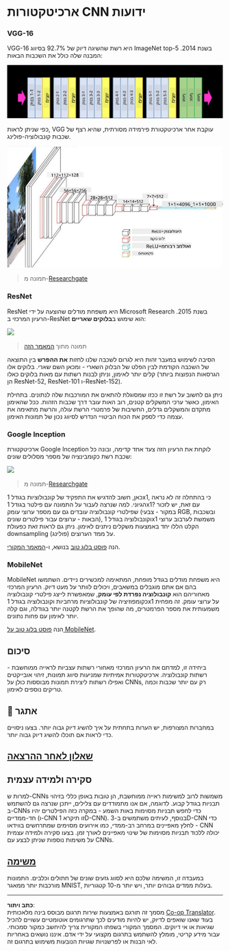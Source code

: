 <!--
CO_OP_TRANSLATOR_METADATA:
{
  "original_hash": "2f7b97b375358cb51a1e098df306bf73",
  "translation_date": "2025-08-28T19:25:30+00:00",
  "source_file": "lessons/4-ComputerVision/07-ConvNets/CNN_Architectures.md",
  "language_code": "he"
}
-->
# ארכיטקטורות CNN ידועות

### VGG-16

VGG-16 היא רשת שהשיגה דיוק של 92.7% בסיווג ImageNet top-5 בשנת 2014. המבנה שלה כולל את השכבות הבאות:

![שכבות ImageNet](../../../../../translated_images/vgg-16-arch1.d901a5583b3a51baeaab3e768567d921e5d54befa46e1e642616c5458c934028.he.jpg)

כפי שניתן לראות, VGG עוקבת אחר ארכיטקטורת פירמידה מסורתית, שהיא רצף של שכבות קונבולוציה-פולינג.

![פירמידת ImageNet](../../../../../translated_images/vgg-16-arch.64ff2137f50dd49fdaa786e3f3a975b3f22615efd13efb19c5d22f12e01451a1.he.jpg)

> תמונה מ-[Researchgate](https://www.researchgate.net/figure/Vgg16-model-structure-To-get-the-VGG-NIN-model-we-replace-the-2-nd-4-th-6-th-7-th_fig2_335194493)

### ResNet

ResNet היא משפחת מודלים שהוצעה על ידי Microsoft Research בשנת 2015. הרעיון המרכזי ב-ResNet הוא שימוש ב**בלוקים שאריים**:

<img src="images/resnet-block.png" width="300"/>

> תמונה מתוך [המאמר הזה](https://arxiv.org/pdf/1512.03385.pdf)

הסיבה לשימוש במעבר זהות היא לגרום לשכבה שלנו לחזות **את ההפרש** בין התוצאה של השכבה הקודמת לבין הפלט של הבלוק השארי - ומכאן השם *שארי*. בלוקים אלו קלים יותר לאימון, וניתן לבנות רשתות עם מאות בלוקים כאלו (הגרסאות הנפוצות ביותר הן ResNet-52, ResNet-101 ו-ResNet-152).

ניתן גם לחשוב על רשת זו ככזו שמסוגלת להתאים את המורכבות שלה לנתונים. בתחילת האימון, כאשר ערכי המשקלים קטנים, רוב האות עובר דרך שכבות הזהות. ככל שהאימון מתקדם והמשקלים גדלים, החשיבות של פרמטרי הרשת עולה, והרשת מתאימה את עצמה כדי לספק את הכוח הביטויי הנדרש לסיווג נכון של תמונות האימון.

### Google Inception

ארכיטקטורת Google Inception לוקחת את הרעיון הזה צעד אחד קדימה, ובונה כל שכבת רשת כקומבינציה של מספר מסלולים שונים:

<img src="images/inception.png" width="400"/>

> תמונה מ-[Researchgate](https://www.researchgate.net/figure/Inception-module-with-dimension-reductions-left-and-schema-for-Inception-ResNet-v1_fig2_355547454)

כאן, חשוב להדגיש את התפקיד של קונבולוציות בגודל 1x1, כי בהתחלה זה לא נראה הגיוני. למה שנרצה לעבור על התמונה עם פילטר בגודל 1x1? עם זאת, יש לזכור שפילטרי קונבולוציה עובדים גם עם מספר ערוצי עומק (במקור - צבעי RGB, ובשכבות הבאות - ערוצים עבור פילטרים שונים), וקונבולוציה בגודל 1x1 משמשת לערבוב ערוצי הקלט הללו יחד באמצעות משקלים ניתנים לאימון. ניתן גם לראות זאת כפעולת downsampling (פולינג) על ממד הערוצים.

הנה [פוסט בלוג טוב](https://medium.com/analytics-vidhya/talented-mr-1x1-comprehensive-look-at-1x1-convolution-in-deep-learning-f6b355825578) בנושא, ו-[המאמר המקורי](https://arxiv.org/pdf/1312.4400.pdf).

### MobileNet

MobileNet היא משפחת מודלים בגודל מופחת, המתאימה למכשירים ניידים. השתמשו בהם אם אתם מוגבלים במשאבים, ויכולים לוותר על מעט דיוק. הרעיון המרכזי מאחוריהם הוא **קונבולוציה נפרדת לפי עומק**, שמאפשרת לייצג פילטרי קונבולוציה כקומפוזיציה של קונבולוציות מרחביות וקונבולוציה בגודל 1x1 על ערוצי עומק. זה מפחית משמעותית את מספר הפרמטרים, מה שהופך את הרשת לקטנה יותר בגודלה, וגם קלה יותר לאימון עם פחות נתונים.

הנה [פוסט בלוג טוב על MobileNet](https://medium.com/analytics-vidhya/image-classification-with-mobilenet-cc6fbb2cd470).

## סיכום

ביחידה זו, למדתם את הרעיון המרכזי מאחורי רשתות עצביות לראייה ממוחשבת - רשתות קונבולוציה. ארכיטקטורות אמיתיות שמניעות סיווג תמונות, זיהוי אובייקטים ואפילו רשתות ליצירת תמונות מבוססות כולן על CNNs, רק עם יותר שכבות וכמה טריקים נוספים לאימון.

## 🚀 אתגר

במחברות המצורפות, יש הערות בתחתית על איך להשיג דיוק גבוה יותר. בצעו ניסויים כדי לראות אם תוכלו להשיג דיוק גבוה יותר.

## [שאלון לאחר ההרצאה](https://red-field-0a6ddfd03.1.azurestaticapps.net/quiz/207)

## סקירה ולמידה עצמית

למרות ש-CNNs משמשות לרוב למשימות ראייה ממוחשבת, הן טובות באופן כללי בזיהוי תבניות בגודל קבוע. לדוגמה, אם אנו מתמודדים עם צלילים, ייתכן שנרצה גם להשתמש ב-CNNs כדי לחפש תבניות מסוימות באות השמע - במקרה כזה הפילטרים יהיו חד-ממדיים (ו-CNN זו תיקרא 1D-CNN). בנוסף, לעיתים משתמשים ב-3D-CNN כדי לחלץ מאפיינים במרחב רב-ממדי, כמו אירועים מסוימים שמתרחשים בווידאו - CNN יכולה ללכוד תבניות מסוימות של שינוי מאפיינים לאורך זמן. בצעו סקירה ולמידה עצמית על משימות נוספות שניתן לבצע עם CNNs.

## [משימה](lab/README.md)

במעבדה זו, המשימה שלכם היא לסווג גזעים שונים של חתולים וכלבים. התמונות מורכבות יותר ממאגר MNIST, בעלות ממדים גבוהים יותר, ויש יותר מ-10 קטגוריות.

---

**כתב ויתור**:  
מסמך זה תורגם באמצעות שירות תרגום מבוסס בינה מלאכותית [Co-op Translator](https://github.com/Azure/co-op-translator). בעוד שאנו שואפים לדיוק, יש להיות מודעים לכך שתרגומים אוטומטיים עשויים להכיל שגיאות או אי דיוקים. המסמך המקורי בשפתו המקורית צריך להיחשב כמקור סמכותי. עבור מידע קריטי, מומלץ להשתמש בתרגום מקצועי על ידי אדם. איננו נושאים באחריות לאי הבנות או לפרשנויות שגויות הנובעות משימוש בתרגום זה.